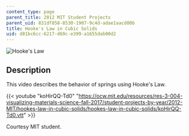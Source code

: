 ```yaml
---
content_type: page
parent_title: 2012 MIT Student Projects
parent_uid: 831df858-8530-1907-9c4d-adae1aacd80b
title: Hooke's Law in Cubic Solids
uid: d81bc6cc-6217-d69c-e399-a1655dab00d2
---
```


![Hooke's Law](BASEURL_PLACEHOLDER/resources/mitres_3_004f17_3_anon)

Description
-----------

This video describes the behavior of springs using Hooke's Law.

{{< youtube "koHirQQ-Td0" "https://ocw.mit.edu/resources/res-3-004-visualizing-materials-science-fall-2017/student-projects-by-year/2012-MIT/hookes-law-in-cubic-solids/hookes-law-in-cubic-solids/koHirQQ-Td0.vtt" >}}

Courtesy MIT student.